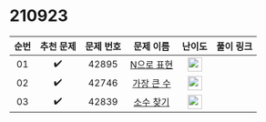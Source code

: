 # 210923

| 순번 |     추천 문제      | 문제 번호 |                          문제 이름                           |                            난이도                            | 풀이 링크 |
| :--: | :----------------: | :-------: | :----------------------------------------------------------: | :----------------------------------------------------------: | :-------: |
|  01  | :heavy_check_mark: |   42895   | <a href="https://programmers.co.kr/learn/courses/30/lessons/42895" target="_blank">N으로 표현</a> | <img height="25px" width="25px" src="https://static.solved.ac/tier_small/0.svg"/> |           |
|  02  | :heavy_check_mark: |   42746   | <a href="https://programmers.co.kr/learn/courses/30/lessons/42746" target="_blank">가장 큰 수</a> | <img height="25px" width="25px" src="https://static.solved.ac/tier_small/0.svg"/> |           |
|  03  | :heavy_check_mark: |   42839   | <a href="https://programmers.co.kr/learn/courses/30/lessons/42839" target="_blank">소수 찾기</a> | <img height="25px" width="25px" src="https://static.solved.ac/tier_small/0.svg"/> |           |

